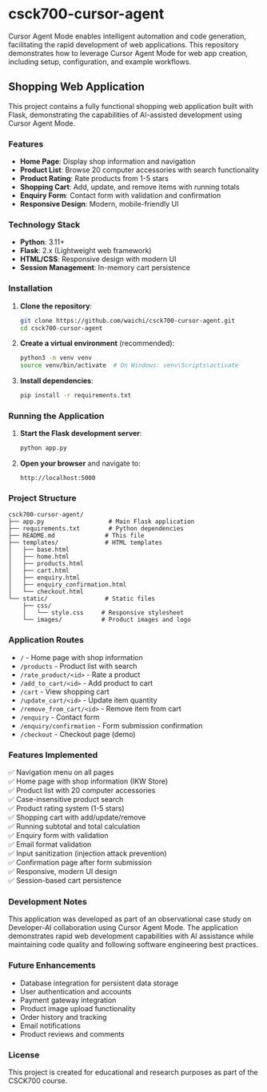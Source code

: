 # csck700-cursor-agent

Cursor Agent Mode enables intelligent automation and code generation, facilitating the rapid development of web applications. This repository demonstrates how to leverage Cursor Agent Mode for web app creation, including setup, configuration, and example workflows.

## Shopping Web Application

This project contains a fully functional shopping web application built with Flask, demonstrating the capabilities of AI-assisted development using Cursor Agent Mode.

### Features

- **Home Page**: Display shop information and navigation
- **Product List**: Browse 20 computer accessories with search functionality
- **Product Rating**: Rate products from 1-5 stars
- **Shopping Cart**: Add, update, and remove items with running totals
- **Enquiry Form**: Contact form with validation and confirmation
- **Responsive Design**: Modern, mobile-friendly UI

### Technology Stack

- **Python**: 3.11+
- **Flask**: 2.x (Lightweight web framework)
- **HTML/CSS**: Responsive design with modern UI
- **Session Management**: In-memory cart persistence

### Installation

1. **Clone the repository**:
   ```bash
   git clone https://github.com/waichi/csck700-cursor-agent.git
   cd csck700-cursor-agent
   ```

2. **Create a virtual environment** (recommended):
   ```bash
   python3 -m venv venv
   source venv/bin/activate  # On Windows: venv\Scripts\activate
   ```

3. **Install dependencies**:
   ```bash
   pip install -r requirements.txt
   ```

### Running the Application

1. **Start the Flask development server**:
   ```bash
   python app.py
   ```

2. **Open your browser** and navigate to:
   ```
   http://localhost:5000
   ```

### Project Structure

```
csck700-cursor-agent/
├── app.py                  # Main Flask application
├── requirements.txt        # Python dependencies
├── README.md              # This file
├── templates/             # HTML templates
│   ├── base.html
│   ├── home.html
│   ├── products.html
│   ├── cart.html
│   ├── enquiry.html
│   ├── enquiry_confirmation.html
│   └── checkout.html
└── static/                # Static files
    ├── css/
    │   └── style.css     # Responsive stylesheet
    └── images/           # Product images and logo
```

### Application Routes

- `/` - Home page with shop information
- `/products` - Product list with search
- `/rate_product/<id>` - Rate a product
- `/add_to_cart/<id>` - Add product to cart
- `/cart` - View shopping cart
- `/update_cart/<id>` - Update item quantity
- `/remove_from_cart/<id>` - Remove item from cart
- `/enquiry` - Contact form
- `/enquiry/confirmation` - Form submission confirmation
- `/checkout` - Checkout page (demo)

### Features Implemented

✅ Navigation menu on all pages  
✅ Home page with shop information (IKW Store)  
✅ Product list with 20 computer accessories  
✅ Case-insensitive product search  
✅ Product rating system (1-5 stars)  
✅ Shopping cart with add/update/remove  
✅ Running subtotal and total calculation  
✅ Enquiry form with validation  
✅ Email format validation  
✅ Input sanitization (injection attack prevention)  
✅ Confirmation page after form submission  
✅ Responsive, modern UI design  
✅ Session-based cart persistence  

### Development Notes

This application was developed as part of an observational case study on Developer-AI collaboration using Cursor Agent Mode. The application demonstrates rapid web development capabilities with AI assistance while maintaining code quality and following software engineering best practices.

### Future Enhancements

- Database integration for persistent data storage
- User authentication and accounts
- Payment gateway integration
- Product image upload functionality
- Order history and tracking
- Email notifications
- Product reviews and comments

### License

This project is created for educational and research purposes as part of the CSCK700 course.

